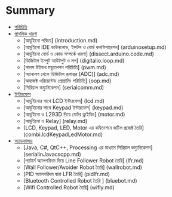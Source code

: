 # Summary

* [পরিচিতি](README.md)
* [প্রাথমিক ধারণা](#)
    * [আর্ডুইনো পরিচয়] (introduction.md)
    * [আর্ডুইনো IDE ডাউনলোড, ইন্সটল ও বোর্ড কনফিগারেশন] (arduinosetup.md)
    * [আর্ডুইনো বোর্ড ও কোড সম্পর্কে ধারণা] (dissect.arduino.code.md)
    * [ডিজিটাল ইনপুট আউটপুট ও লপ] (digitalio.loop.md)
    * [পালস উইডথ মড্যুলেশন পরিচিতি] (pwm.md)
    * [অ্যানালগ থেকে ডিজিটাল রূপান্তর (ADC)] (adc.md)
    * [অবজেক্ট ওরিয়েন্টেড প্রোগ্রামিং পরিচিতি] (oop.md)
    * [সিরিয়াল কম্যুনিকেশন] (serialcomm.md)
* [ইন্টারফেস](#)
    * [আর্ডুইনোর সাথে LCD ইন্টারফেস] (lcd.md)
    * [আর্ডুইনোর সাথে Keypad ইন্টারফেস] (keypad.md)
    * [আর্ডুইনো ও L293D দিয়ে মোটর ড্রাইভিং] (motor.md)
    * [আর্ডুইনো ও Relay] (relay.md)
    * [LCD, Keypad, LED, Motor এর কম্বিনেশনে জটিল প্রজেক্ট তৈরি] (combi.lcdKeypadLedMotor.md)
* [অ্যাডভান্সড](#)
    * [Java, C#, QtC++, Processing এর মাধ্যমে সিরিয়াল কম্যুনিকেশন] (serialinJavacscpp.md)
    * [প্যাটার্ন অ্যালগরিদম দিয়ে Line Follower Robot তৈরি] (lfr.md)
    * [Wall Follower/Avoider Robot তৈরি] (wallrobot.md)
    * [PID অ্যালগরিদম দ্বারা LFR তৈরি] (pidlfr.md)
    * [Bluetooth Controlled Robot তৈরি ] (bluebot.md)
    * [Wifi Controlled Robot তৈরি] (wifly.md)
